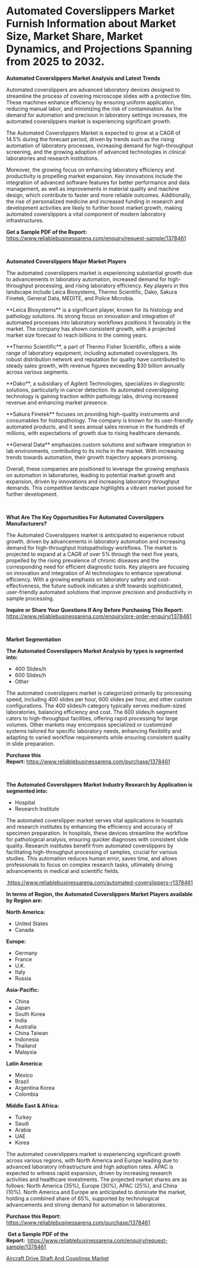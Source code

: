 <p><h1>Automated Coverslippers Market Furnish Information about Market Size, Market Share, Market Dynamics, and Projections Spanning from 2025 to 2032.</h1></p><p><strong>Automated Coverslippers Market Analysis and Latest Trends</strong></p>
<p><p>Automated coverslippers are advanced laboratory devices designed to streamline the process of covering microscope slides with a protective film. These machines enhance efficiency by ensuring uniform application, reducing manual labor, and minimizing the risk of contamination. As the demand for automation and precision in laboratory settings increases, the automated coverslippers market is experiencing significant growth.</p><p>The Automated Coverslippers Market is expected to grow at a CAGR of 14.5% during the forecast period, driven by trends such as the rising automation of laboratory processes, increasing demand for high-throughput screening, and the growing adoption of advanced technologies in clinical laboratories and research institutions. </p><p>Moreover, the growing focus on enhancing laboratory efficiency and productivity is propelling market expansion. Key innovations include the integration of advanced software features for better performance and data management, as well as improvements in material quality and machine design, which contribute to faster and more reliable outcomes. Additionally, the rise of personalized medicine and increased funding in research and development activities are likely to further boost market growth, making automated coverslippers a vital component of modern laboratory infrastructures.</p></p>
<p><strong>Get a Sample PDF of the Report:&nbsp;</strong> <a href="https://www.reliablebusinessarena.com/enquiry/request-sample/1378461?utm_campaign=1990&utm_medium=2&utm_source=Github&utm_content=ia&utm_term=24022025&utm_id=automated-coverslippers">https://www.reliablebusinessarena.com/enquiry/request-sample/1378461</a></p>
<p>&nbsp;</p>
<p><strong>Automated Coverslippers Major Market Players</strong></p>
<p><p>The automated coverslippers market is experiencing substantial growth due to advancements in laboratory automation, increased demand for high-throughput processing, and rising laboratory efficiency. Key players in this landscape include Leica Biosystems, Thermo Scientific, Dako, Sakura Finetek, General Data, MEDITE, and Police Microbia.</p><p>**Leica Biosystems** is a significant player, known for its histology and pathology solutions. Its strong focus on innovation and integration of automated processes into laboratory workflows positions it favorably in the market. The company has shown consistent growth, with a projected market size forecast to reach billions in the coming years.</p><p>**Thermo Scientific**, a part of Thermo Fisher Scientific, offers a wide range of laboratory equipment, including automated coverslippers. Its robust distribution network and reputation for quality have contributed to steady sales growth, with revenue figures exceeding $30 billion annually across various segments.</p><p>**Dako**, a subsidiary of Agilent Technologies, specializes in diagnostic solutions, particularly in cancer detection. Its automated coverslipping technology is gaining traction within pathology labs, driving increased revenue and enhancing market presence.</p><p>**Sakura Finetek** focuses on providing high-quality instruments and consumables for histopathology. The company is known for its user-friendly automated products, and it sees annual sales revenue in the hundreds of millions, with expectations of growth due to rising healthcare demands.</p><p>**General Data** emphasizes custom solutions and software integration in lab environments, contributing to its niche in the market. With increasing trends towards automation, their growth trajectory appears promising.</p><p>Overall, these companies are positioned to leverage the growing emphasis on automation in laboratories, leading to potential market growth and expansion, driven by innovations and increasing laboratory throughput demands. This competitive landscape highlights a vibrant market poised for further development.</p></p>
<p>&nbsp;</p>
<p><strong>What Are The Key Opportunities For Automated Coverslippers Manufacturers?</strong></p>
<p><p>The Automated Coverslippers market is anticipated to experience robust growth, driven by advancements in laboratory automation and increasing demand for high-throughput histopathology workflows. The market is projected to expand at a CAGR of over 5% through the next five years, propelled by the rising prevalence of chronic diseases and the corresponding need for efficient diagnostic tools. Key players are focusing on innovation and integration of AI technologies to enhance operational efficiency. With a growing emphasis on laboratory safety and cost-effectiveness, the future outlook indicates a shift towards sophisticated, user-friendly automated solutions that improve precision and productivity in sample processing.</p></p>
<p><strong>Inquire or Share Your Questions If Any Before Purchasing This Report:</strong> <a href="https://www.reliablebusinessarena.com/enquiry/pre-order-enquiry/1378461?utm_campaign=1990&utm_medium=2&utm_source=Github&utm_content=ia&utm_term=24022025&utm_id=automated-coverslippers">https://www.reliablebusinessarena.com/enquiry/pre-order-enquiry/1378461</a></p>
<p>&nbsp;</p>
<p><strong>Market Segmentation</strong></p>
<p><strong>The Automated Coverslippers Market Analysis by types is segmented into:</strong></p>
<p><ul><li>400 Slides/h</li><li>600 Slides/h</li><li>Other</li></ul></p>
<p><p>The automated coverslippers market is categorized primarily by processing speed, including 400 slides per hour, 600 slides per hour, and other custom configurations. The 400 slides/h category typically serves medium-sized laboratories, balancing efficiency and cost. The 600 slides/h segment caters to high-throughput facilities, offering rapid processing for large volumes. Other markets may encompass specialized or customized systems tailored for specific laboratory needs, enhancing flexibility and adapting to varied workflow requirements while ensuring consistent quality in slide preparation.</p></p>
<p><strong>Purchase this Report:&nbsp;</strong><a href="https://www.reliablebusinessarena.com/purchase/1378461?utm_campaign=1990&utm_medium=2&utm_source=Github&utm_content=ia&utm_term=24022025&utm_id=automated-coverslippers">https://www.reliablebusinessarena.com/purchase/1378461</a></p>
<p>&nbsp;</p>
<p><strong>The Automated Coverslippers Market Industry Research by Application is segmented into:</strong></p>
<p><ul><li>Hospital</li><li>Research Institute</li></ul></p>
<p><p>The automated coverslipper market serves vital applications in hospitals and research institutes by enhancing the efficiency and accuracy of specimen preparation. In hospitals, these devices streamline the workflow for pathological analysis, ensuring quicker diagnoses with consistent slide quality. Research institutes benefit from automated coverslippers by facilitating high-throughput processing of samples, crucial for various studies. This automation reduces human error, saves time, and allows professionals to focus on complex research tasks, ultimately driving advancements in medical and scientific fields.</p></p>
<p><a href="https://www.reliablebusinessarena.com/automated-coverslippers-r1378461?utm_campaign=1990&utm_medium=2&utm_source=Github&utm_content=ia&utm_term=24022025&utm_id=automated-coverslippers">&nbsp;https://www.reliablebusinessarena.com/automated-coverslippers-r1378461</a></p>
<p><strong>In terms of Region, the Automated Coverslippers Market Players available by Region are:</strong></p>
<p>
    <p> <strong> North America: </strong>
        <ul>
            <li>United States</li>
            <li>Canada</li>
        </ul>
        </p> 
    <p> <strong> Europe: </strong>
        <ul>
            <li>Germany</li>
            <li>France</li>
            <li>U.K.</li>
            <li>Italy</li>
            <li>Russia</li>
        </ul>
        </p> 
    <p> <strong> Asia-Pacific: </strong>
        <ul>
            <li>China</li>
            <li>Japan</li>
            <li>South Korea</li>
            <li>India</li>
            <li>Australia</li>
            <li>China Taiwan</li>
            <li>Indonesia</li>
            <li>Thailand</li>
            <li>Malaysia</li>
        </ul>
        </p> 
    <p> <strong> Latin America: </strong>
        <ul>
            <li>Mexico</li>
            <li>Brazil</li>
            <li>Argentina Korea</li>
            <li>Colombia</li>
        </ul>
        </p> 
    <p> <strong> Middle East & Africa: </strong>
        <ul>
            <li>Turkey</li>
            <li>Saudi</li>
            <li>Arabia</li>
            <li>UAE</li>
            <li>Korea</li>
        </ul>
    </p>
    </p>
<p><p>The automated coverslippers market is experiencing significant growth across various regions, with North America and Europe leading due to advanced laboratory infrastructure and high adoption rates. APAC is expected to witness rapid expansion, driven by increasing research activities and healthcare investments. The projected market shares are as follows: North America (35%), Europe (30%), APAC (25%), and China (10%). North America and Europe are anticipated to dominate the market, holding a combined share of 65%, supported by technological advancements and strong demand for automation in laboratories.</p></p>
<p><strong>Purchase this Report: </strong><a href="https://www.reliablebusinessarena.com/purchase/1378461?utm_campaign=1990&utm_medium=2&utm_source=Github&utm_content=ia&utm_term=24022025&utm_id=automated-coverslippers">https://www.reliablebusinessarena.com/purchase/1378461</a></p>
<p>&nbsp;<strong>Get a Sample PDF of the Report:&nbsp;&nbsp;</strong><a href="https://www.reliablebusinessarena.com/enquiry/request-sample/1378461?utm_campaign=1990&utm_medium=2&utm_source=Github&utm_content=ia&utm_term=24022025&utm_id=automated-coverslippers">https://www.reliablebusinessarena.com/enquiry/request-sample/1378461</a></p>
<p><strong></strong></p>
<p><p><a href="https://github.com/MarciaRunte/Market-Research-Report-List-1/blob/main/aircraft-drive-shaft-and-couplings-market.md?utm_campaign=1990&utm_medium=2&utm_source=Github&utm_content=ia&utm_term=24022025&utm_id=automated-coverslippers">Aircraft Drive Shaft And Couplings Market</a></p></p>